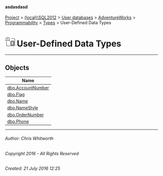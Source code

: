 #### asdasdasd

[Project](../../../../../../index.md) > [(local)\\SQL2012](../../../../../index.md) > [User databases](../../../../index.md) > [AdventureWorks](../../../index.md) > [Programmability](../../index.md) > [Types](../index.md) > User-Defined Data Types

# ![User-Defined Data Types](../../../../../../Images/UserDefinedDataType32.png) User-Defined Data Types

---

## <a name="#objects"></a>Objects

| Name |
|---|
| [dbo.AccountNumber](AccountNumber.md) |
| [dbo.Flag](Flag.md) |
| [dbo.Name](Name.md) |
| [dbo.NameStyle](NameStyle.md) |
| [dbo.OrderNumber](OrderNumber.md) |
| [dbo.Phone](Phone.md) |


---

###### Author:  Chris Whitworth

###### Copyright 2016 - All Rights Reserved

###### Created: 21 July 2016 12:25

